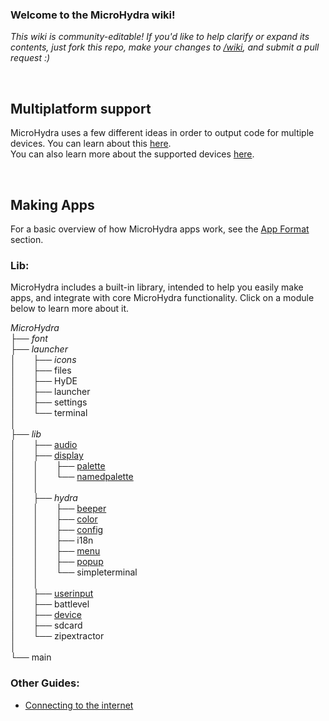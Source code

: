 ### Welcome to the MicroHydra wiki!

*This wiki is community-editable! If you'd like to help clarify or expand its contents, just fork this repo, make your changes to [/wiki](https://github.com/echo-lalia/MicroHydra/tree/main/wiki), and submit a pull request :)*

<br/>

## Multiplatform support
MicroHydra uses a few different ideas in order to output code for multiple devices. You can learn about this [here](https://github.com/echo-lalia/MicroHydra/wiki/multi-platform).  
You can also learn more about the supported devices [here](https://github.com/echo-lalia/MicroHydra/wiki/Supported-Devices).

<br/>

## Making Apps 
For a basic overview of how MicroHydra apps work, see the [App Format](https://github.com/echo-lalia/MicroHydra/wiki/App-Format) section.


### Lib:

MicroHydra includes a built-in library, intended to help you easily make apps, and integrate with core MicroHydra functionality. Click on a module below to learn more about it.


*MicroHydra*  
├── $font$  
├── $launcher$  
│ &nbsp; &nbsp; &nbsp; ├── $icons$  
│ &nbsp; &nbsp; &nbsp; ├── files  
│ &nbsp; &nbsp; &nbsp; ├── HyDE  
│ &nbsp; &nbsp; &nbsp; ├── launcher  
│ &nbsp; &nbsp; &nbsp; ├── settings  
│ &nbsp; &nbsp; &nbsp; └── terminal  
│  
├── $lib$  
│ &nbsp; &nbsp; &nbsp; ├── [audio](https://github.com/echo-lalia/MicroHydra/wiki/Playing-Sound)  
│ &nbsp; &nbsp; &nbsp; ├── [display](https://github.com/echo-lalia/MicroHydra/wiki/Display)  
│ &nbsp; &nbsp; &nbsp; │ &nbsp; &nbsp; &nbsp; ├── [palette](https://github.com/echo-lalia/MicroHydra/wiki/Palette)  
│ &nbsp; &nbsp; &nbsp; │ &nbsp; &nbsp; &nbsp; └── [namedpalette](https://github.com/echo-lalia/MicroHydra/wiki/Palette#libdisplaynamedpalettenamedpalette)  
│ &nbsp; &nbsp; &nbsp; │  
│ &nbsp; &nbsp; &nbsp; ├── $hydra$  
│ &nbsp; &nbsp; &nbsp; │ &nbsp; &nbsp; &nbsp; ├── [beeper](https://github.com/echo-lalia/MicroHydra/wiki/Playing-Sound#beeper)  
│ &nbsp; &nbsp; &nbsp; │ &nbsp; &nbsp; &nbsp; ├── [color](https://github.com/echo-lalia/MicroHydra/wiki/color)  
│ &nbsp; &nbsp; &nbsp; │ &nbsp; &nbsp; &nbsp; ├── [config](https://github.com/echo-lalia/MicroHydra/wiki/Accessing-config-files)  
│ &nbsp; &nbsp; &nbsp; │ &nbsp; &nbsp; &nbsp; ├── i18n  
│ &nbsp; &nbsp; &nbsp; │ &nbsp; &nbsp; &nbsp; ├── [menu](https://github.com/echo-lalia/MicroHydra/wiki/HydraMenu)  
│ &nbsp; &nbsp; &nbsp; │ &nbsp; &nbsp; &nbsp; ├── [popup](https://github.com/echo-lalia/MicroHydra/wiki/popup)  
│ &nbsp; &nbsp; &nbsp; │ &nbsp; &nbsp; &nbsp; └── simpleterminal  
│ &nbsp; &nbsp; &nbsp; │  
│ &nbsp; &nbsp; &nbsp; ├── [userinput](https://github.com/echo-lalia/MicroHydra/wiki/userinput)  
│ &nbsp; &nbsp; &nbsp; ├── battlevel  
│ &nbsp; &nbsp; &nbsp; ├── [device](https://github.com/echo-lalia/MicroHydra/wiki/Device)  
│ &nbsp; &nbsp; &nbsp; ├── sdcard  
│ &nbsp; &nbsp; &nbsp; └── zipextractor  
│  
└── main

### Other Guides:
- [Connecting to the internet](https://github.com/echo-lalia/MicroHydra/wiki/Internet)


